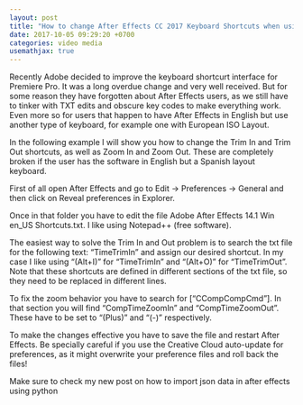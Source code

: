 ```yaml
---
layout: post
title: "How to change After Effects CC 2017 Keyboard Shortcuts when using non english keyboard layout"
date: 2017-10-05 09:29:20 +0700
categories: video media
usemathjax: true
---
```


Recently Adobe decided to improve the keyboard shortcurt interface for Premiere Pro. It was a long overdue change and very well received. But for some reason they have forgotten about After Effects users, as we still have to tinker with TXT edits and obscure key codes to make everything work. Even more so for users that happen to have After Effects in English but use another type of keyboard, for example one with European ISO Layout.

In the following example I will show you how to change the Trim In and Trim Out shortcuts, as well as Zoom In and Zoom Out. These are completely broken if the user has the software in English but a Spanish layout keyboard.

First of all open After Effects and go to Edit -> Preferences -> General and then click on Reveal preferences in Explorer.

Once in that folder you have to edit the file Adobe After Effects 14.1 Win en_US Shortcuts.txt. I like using Notepad++ (free software).

The easiest way to solve the Trim In and Out problem is to search the txt file for the following text: “TimeTrimIn” and assign our desired shortcut. In my case I like using “(Alt+I)” for “TimeTrimIn” and “(Alt+O)” for “TimeTrimOut”. Note that these shortcuts are defined in different sections of the txt file, so they need to be replaced in different lines.

To fix the zoom behavior you have to search for [“CCompCompCmd”]. In that section you will find “CompTimeZoomIn” and “CompTimeZoomOut”. These have to be set to “(Plus)” and “(-)” respectively.

To make the changes effective you have to save the file and restart After Effects. Be specially careful if you use the Creative Cloud auto-update for preferences, as it might overwrite your preference files and roll back the files!

Make sure to check my new post on how to import json data in after effects using python
